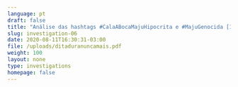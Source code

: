 ```yaml
---
language: pt
draft: false
title: "Análise das hashtags #CalaABocaMajuHipocrita e #MajuGenocida [17/03/2021]"
slug: investigation-06
date: 2020-08-11T16:30:31-03:00
file: /uploads/ditaduranuncamais.pdf
weight: 100
layout: none
type: investigations
homepage: false
---
```

